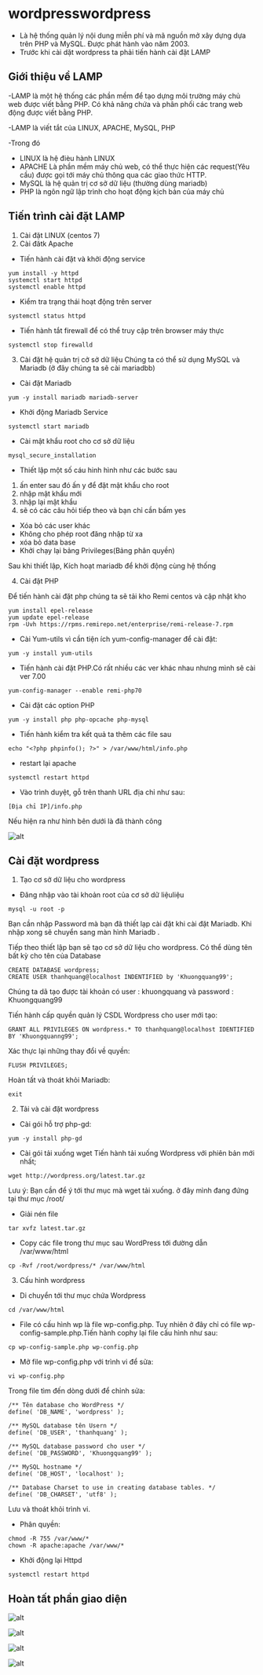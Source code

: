 # wordpresswordpress
- Là hệ thống quản lý nội dung miễn phí và mã nguồn mở xây dựng dựa trên PHP và MySQL. Được phát hành vào năm 2003.
- Trước khi cài dặt wordpress ta phải tiến hành cài đặt LAMP
## Giới thiệu về LAMP
-LAMP là một hệ thống các phần mềm để tạo dựng môi trường máy chủ web được viết bằng PHP. Có khả năng chứa và phân phối các trang web động được viết bằng PHP.

-LAMP là viết tắt của LINUX, APACHE, MySQL, PHP

-Trong đó 
- LINUX là hệ đièu hành LINUX
- APACHE Là phần mềm máy chủ web, có thể thực hiện các request(Yêu cầu) được gọi tới máy chủ thông qua các giao thức HTTP.
- MySQL là hệ quản trị cơ sở dữ liệu (thường dùng mariadb)
- PHP là ngôn ngữ lập trình cho hoạt động kịch bản của máy chủ
## Tiến trình cài đặt LAMP
1. Cài đặt LINUX (centos 7)
2. Cài đătk Apache
- Tiến hành cài đặt và khởi động service
```
yum install -y httpd
systemctl start httpd
systemctl enable httpd
```
- Kiểm tra trạng thái hoạt động trên server
```
systemctl status httpd
```
- Tiến hành tắt firewall để có thể truy cập trên browser máy thực
```
systemctl stop firewalld
```
3. Cài đặt hệ quản trị cở sở dữ liệu
Chúng ta có thể sử dụng MySQL và Mariadb (ở đây chúng ta sẽ cài mariadbb)
- Cài đặt Mariadb
```
yum -y install mariadb mariadb-server
```
- Khởi động Mariadb Service
```
systemctl start mariadb
```
- Cài mật khẩu root cho cơ sở dữ liệu 
```
mysql_secure_installation
```
- Thiết lập một số cáu hinh hình như các bước sau
1. ấn enter sau đó ấn y để đặt mật khẩu cho root
2. nhập mật khẩu mới
3. nhập lại mật khẩu 
4. sẽ có các câu hỏi tiếp theo và bạn chỉ cần bấm yes
- Xóa bỏ các user khác
- Không cho phép root đăng nhập từ xa
- xóa bỏ data base
- Khởi chạy lại bảng Privileges(Bảng phân quyền)

Sau khi thiết lập, Kích hoạt mariadb để khởi động cùng hệ thống

4. Cài đặt PHP

Để tiến hành cài đặt php chúng ta sẽ tải kho Remi centos và cập nhật kho
```
yum install epel-release
yum update epel-release
rpm -Uvh https://rpms.remirepo.net/enterprise/remi-release-7.rpm
```
- Cài Yum-utils vì cần tiện ích yum-config-manager để cài đặt:
```
yum -y install yum-utils
```
- Tiến hành cài đặt PHP.Có rất nhiều các ver khác nhau nhưng mình sẽ cài ver 7.00
```
yum-config-manager --enable remi-php70
```
- Cài đặt các option PHP
```
yum -y install php php-opcache php-mysql
```
- Tiến hành kiểm tra kết quả ta thêm các file sau
```
echo "<?php phpinfo(); ?>" > /var/www/html/info.php
```
- restart lại apache
```
systemctl restart httpd
```
- Vào trình duyệt, gỗ trên thanh URL địa chỉ như sau:
```
[Địa chỉ IP]/info.php
```
Nếu hiện ra như hình bên dưới là đã thành công

![alt](/images/Screenshot_3.png)

## Cài đặt wordpress
1. Tạo cơ sở dữ liệu cho wordpress 
- Đăng nhập vào tài khoản root của cơ sở dữ liệuliệu
```
mysql -u root -p
```
Bạn cần nhập Password mà bạn đã thiết lạp cài đặt khi cài đặt Mariadb. Khi nhập xong sẽ chuyển sang màn hình Mariadb .

Tiếp theo thiết lập bạn sẽ tạo cơ sở dữ liệu cho wordpress. Có thể dùng tên bất kỳ cho tên của Database
```
CREATE DATABASE wordpress;
CREATE USER thanhquang@localhost INDENTIFIED by 'Khuongquang99';
```
Chúng ta dã tạo được tài khoản có user : khuongquang và password : Khuongquang99

Tiến hành cấp quyền quản lý CSDL Wordpress cho user mới tạo:
```
GRANT ALL PRIVILEGES ON wordpress.* TO thanhquang@localhost IDENTIFIED BY 'Khuongquanng99';
```
Xác thực lại những thay đổi về quyền:
```
FLUSH PRIVILEGES;
```
Hoàn tất và thoát khỏi Mariadb:
```
exit
```
2. Tải và cài đặt wordpress

- Cài gói hỗ trợ php-gd:
```
yum -y install php-gd
```
- Cài gói tải xuống wget Tiến hành tải xuống Wordpress với phiên bản mới nhất;
```
wget http://wordpress.org/latest.tar.gz
```
Lưu ý: Bạn cần để ý tới thư mục mà wget tải xuống. ở đây mình đang đứng tại thư mục /root/
- Giải nén file
```
tar xvfz latest.tar.gz
```
- Copy các file trong thư mục sau WordPress tới đường dẫn /var/www/html
```
cp -Rvf /root/wordpress/* /var/www/html
```
3. Cấu hình wordpress

- Di chuyển tới thư mục chứa Wordpress
``` 
cd /var/www/html
```
- File có cấu hình wp là file wp-config.php. Tuy nhiên ở đây chỉ có file wp-config-sample.php.Tiến hành cophy lại file cấu hình như sau:
```
cp wp-config-sample.php wp-config.php
```
- Mở file wp-config.php với trình vi để sửa:
```
vi wp-config.php
```
Trong file tìm đến dòng dưới để chỉnh sửa:

```
/** Tên database cho WordPress */
define( 'DB_NAME', 'wordpress' );

/** MySQL database tên Usern */
define( 'DB_USER', 'thanhquang' );

/** MySQL database password cho user */
define( 'DB_PASSWORD', 'Khuongquang99' );

/** MySQL hostname */
define( 'DB_HOST', 'localhost' );

/** Database Charset to use in creating database tables. */
define( 'DB_CHARSET', 'utf8' );
```
Lưu và thoát khỏi trình vi.
- Phân quyền:
```
chmod -R 755 /var/www/*
chown -R apache:apache /var/www/*
```
- Khởi động lại Httpd
```
systemctl restart httpd
```
## Hoàn tất phần giao diện


![alt](/images/Screenshot_4.png)


![alt](/images/Screenshot_5.png)


![alt](/images/Screenshot_6.png)


![alt](/images/Screenshot_7.png)